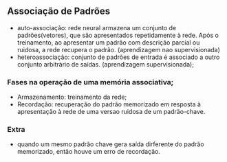 ## Associação de Padrões

- auto-associação: rede neural armazena um conjunto de padrões(vetores), que são apresentados repetidamente à rede. Após o treinamento, ao apresentar um padrão com descrição parcial ou ruidosa, a rede recupera o padrão. (aprendizagem nao supervisionada)
- heteroassociação: conjunto de padrões de entrada é associado a outro conjunto arbitrário de saídas. (aprendizagem supervisionada);

### Fases na operação de uma memória associativa;
- Armazenamento: treinamento da rede;
- Recordação: recuperação do padrão memorizado em resposta à apresentação à rede de uma versao ruidosa de um padrão-chave.

### Extra
- quando um mesmo padrão chave gera saída dirferente do padrão memorizado, então houve um erro de recordação.



